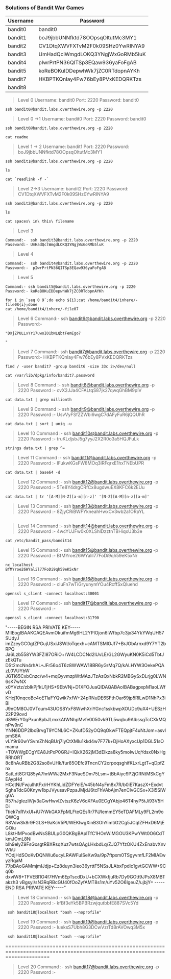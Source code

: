 ### Solutions of Bandit War Games ###


|      Username          |        Password                    |
|------------------------|------------------------------------|
|   bandit0              |      bandit0                       |
|   bandit1              | boJ9jbbUNNfktd78OOpsqOltutMc3MY1   |
|   bandit2              | CV1DtqXWVFXTvM2F0k09SHz0YwRINYA9   |
|   bandit3              | UmHadQclWmgdLOKQ3YNgjWxGoRMb5luK   |
|   bandit4              | pIwrPrtPN36QITSp3EQaw936yaFoFgAB   |
|   bandit5              | koReBOKuIDDepwhWk7jZC0RTdopnAYKh   |
|   bandit7              | HKBPTKQnIay4Fw76bEy8PVxKEDQRKTzs   |
|   bandit8              |                                    |

>Level 0
Username: bandit0
Port: 2220
Password: bandit0
```
ssh bandit0@bandit.labs.overthewire.org -p 2220
```

>Level 0 ->1
Username: bandit0
Port: 2220
Password: bandit0
```
ssh bandit0@bandit.labs.overthewire.org -p 2220
```
```
cat readme
```

>Level 1 -> 2
Username: bandit1
Port: 2220
Password: boJ9jbbUNNfktd78OOpsqOltutMc3MY1
```
ssh bandit1@bandit.labs.overthewire.org -p 2220
```
```
ls
```

```
cat `readlink -f -`
```

>Level 2->3
Username: bandit2
Port: 2220
Password: CV1DtqXWVFXTvM2F0k09SHz0YwRINYA9
```
ssh bandit2@bandit.labs.overthewire.org -p 2220
```
```
ls
```
```
cat spaces\ in\ this\ filename
```

>Level 3
```
Command:-  ssh bandit3@bandit.labs.overthewire.org -p 2220
Password:- UmHadQclWmgdLOKQ3YNgjWxGoRMb5luK
```

>Level 4
```
Command:-  ssh bandit4@bandit.labs.overthewire.org -p 2220
Password:-  pIwrPrtPN36QITSp3EQaw936yaFoFgAB
```

>Level 5
```
Command:- ssh bandit5@bandit.labs.overthewire.org -p 2220
Password:- koReBOKuIDDepwhWk7jZC0RTdopnAYKh
```

```
for i in `seq 0 9`;do echo ${i};cat /home/bandit4/inhere/-file0${i};done
cat /home/bandit4/inhere/-file07
```

>Level 6
Command:- ssh bandit6@bandit.labs.overthewire.org -p 2220
Password:-
```
"DXjZPULLxYr17uwoI01bNLQbtFemEgo7
                                                                                                                                                                                                                                                                                                                                                                                                                                                                                                                                                                                                                                                                                                                                                                                                                                                                                                                                                                                                                                        "
```
>Level 7
Command:- ssh bandit7@bandit.labs.overthewire.org -p 2220
Password:- HKBPTKQnIay4Fw76bEy8PVxKEDQRKTzs
```
find / -user bandit7 -group bandit6 -size 33c 2>/dev/null
```
```
cat /var/lib/dpkg/info/bandit7.password
```

>Level 8
Command  :- ssh bandit8@bandit.labs.overthewire.org -p 2220
Password :- cvX2JJa4CFALtqS87jk27qwqGhBM9plV 
```
cat data.txt | grep millionth
```

>Level 9
Command  :- ssh bandit9@bandit.labs.overthewire.org -p 2220
Password :-  UsvVyFSfZZWbi6wgC7dAFyFuR6jQQUhR
```
cat data.txt | sort | uniq -u
```
>Level 10
Command  :- ssh bandit10@bandit.labs.overthewire.org -p 2220
Password :-  truKLdjsbJ5g7yyJ2X2R0o3a5HQJFuLk
```
strings data.txt | grep ^=
```

>Level 11
Command  :- ssh bandit11@bandit.labs.overthewire.org -p 2220
Password :-  IFukwKGsFW8MOq3IRFqrxE1hxTNEbUPR
```
cat data.txt | base64 -d
```

>Level 12
Command  :- ssh bandit12@bandit.labs.overthewire.org -p 2220
Password :- 5Te8Y4drgCRfCx8ugdwuEX8KFC6k2EUu 
```
cat data.txt | tr '[A-M][N-Z][a-m][n-z]' '[N-Z][A-M][n-z][a-m]'
```

>Level 13
Command  :- ssh bandit13@bandit.labs.overthewire.org -p 2220
Password :-  8ZjyCRiBWFYkneahHwxCv3wb2a1ORpYL
```

```

>Level 14
Command  :- ssh bandit14@bandit.labs.overthewire.org -p 2220
Password :-  4wcYUJFw0k0XLShlDzztnTBHiqxU3b3e
```
cat /etc/bandit_pass/bandit14
```

>Level 15
Command  :- ssh bandit15@bandit.labs.overthewire.org -p 2220
Password :-  BfMYroe26WYalil77FoDi9qh59eK5xNr
```
nc localhost 
BfMYroe26WYalil77FoDi9qh59eK5xNr
```

>Level 16
Command  :- ssh bandit16@bandit.labs.overthewire.org -p 2220
Password :-  cluFn7wTiGryunymYOu4RcffSxQluehd
```
openssl s_client -connect localhost:30001
```

>Level 17
Command  :- ssh bandit17@bandit.labs.overthewire.org -p 2220
Password :-  
```
openssl s_client -connect localhost:31790
```
"-----BEGIN RSA PRIVATE KEY-----
MIIEogIBAAKCAQEAvmOkuifmMg6HL2YPIOjon6iWfbp7c3jx34YkYWqUH57SUdyJ
imZzeyGC0gtZPGujUSxiJSWI/oTqexh+cAMTSMlOJf7+BrJObArnxd9Y7YT2bRPQ
Ja6Lzb558YW3FZl87ORiO+rW4LCDCNd2lUvLE/GL2GWyuKN0K5iCd5TbtJzEkQTu
DSt2mcNn4rhAL+JFr56o4T6z8WWAW18BR6yGrMq7Q/kALHYW3OekePQAzL0VUYbW
JGTi65CxbCnzc/w4+mqQyvmzpWtMAzJTzAzQxNbkR2MBGySxDLrjg0LWN6sK7wNX
x0YVztz/zbIkPjfkU1jHS+9EbVNj+D1XFOJuaQIDAQABAoIBABagpxpM1aoLWfvD
KHcj10nqcoBc4oE11aFYQwik7xfW+24pRNuDE6SFthOar69jp5RlLwD1NhPx3iBl
J9nOM8OJ0VToum43UOS8YxF8WwhXriYGnc1sskbwpXOUDc9uX4+UESzH22P29ovd
d8WErY0gPxun8pbJLmxkAtWNhpMvfe0050vk9TL5wqbu9AlbssgTcCXkMQnPw9nC
YNN6DDP2lbcBrvgT9YCNL6C+ZKufD52yOQ9qOkwFTEQpjtF4uNtJom+asvlpmS8A
vLY9r60wYSvmZhNqBUrj7lyCtXMIu1kkd4w7F77k+DjHoAXyxcUp1DGL51sOmama
+TOWWgECgYEA8JtPxP0GRJ+IQkX262jM3dEIkza8ky5moIwUqYdsx0NxHgRRhORT
8c8hAuRBb2G82so8vUHk/fur85OEfc9TncnCY2crpoqsghifKLxrLgtT+qDpfZnx
SatLdt8GfQ85yA7hnWWJ2MxF3NaeSDm75Lsm+tBbAiyc9P2jGRNtMSkCgYEAypHd
HCctNi/FwjulhttFx/rHYKhLidZDFYeiE/v45bN4yFm8x7R/b0iE7KaszX+Exdvt
SghaTdcG0Knyw1bpJVyusavPzpaJMjdJ6tcFhVAbAjm7enCIvGCSx+X3l5SiWg0A
R57hJglezIiVjv3aGwHwvlZvtszK6zV6oXFAu0ECgYAbjo46T4hyP5tJi93V5HDi
Ttiek7xRVxUl+iU7rWkGAXFpMLFteQEsRr7PJ/lemmEY5eTDAFMLy9FL2m9oQWCg
R8VdwSk8r9FGLS+9aKcV5PI/WEKlwgXinB3OhYimtiG2Cg5JCqIZFHxD6MjEGOiu
L8ktHMPvodBwNsSBULpG0QKBgBAplTfC1HOnWiMGOU3KPwYWt0O6CdTkmJOmL8Ni
blh9elyZ9FsGxsgtRBXRsqXuz7wtsQAgLHxbdLq/ZJQ7YfzOKU4ZxEnabvXnvWkU
YOdjHdSOoKvDQNWu6ucyLRAWFuISeXw9a/9p7ftpxm0TSgyvmfLF2MIAEwyzRqaM
77pBAoGAMmjmIJdjp+Ez8duyn3ieo36yrttF5NSsJLAbxFpdlc1gvtGCWW+9Cq0b
dxviW8+TFVEBl1O4f7HVm6EpTscdDxU+bCXWkfjuRb7Dy9GOtt9JPsX8MBTakzh3
vBgsyi/sN3RqRBcGU40fOoZyfAMT8s1m/uYv52O6IgeuZ/ujbjY=
-----END RSA PRIVATE KEY-----"

>Level 18
Command  :- ssh bandit18@bandit.labs.overthewire.org -p 2220
Password :-  kfBf3eYk5BPBRzwjqutbbfE887SVc5Yd
```
 ssh bandit18@localhost "bash --noprofile"

```

>Level 19
Command  :- ssh bandit19@bandit.labs.overthewire.org -p 2220
Password :-  IueksS7Ubh8G3DCwVzrTd8rAVOwq3M5x
```
 ssh bandit18@localhost "bash --noprofile"

```
===========================================================================================================================
>Level 20
Command  :- ssh bandit17@bandit.labs.overthewire.org -p 2220
Password :-  
```

```
